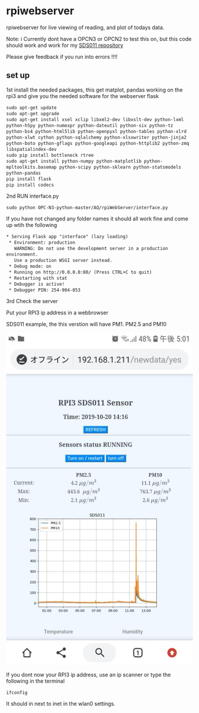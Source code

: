# rpiwebserver 
rpiwebserver for live viewing of reading, and plot of todays data.

Note: i Currently dont have a OPCN3 or OPCN2 to test this on, but this code should work and work for my [SDS011 repository](https://github.com/JarvisSan22/SDS-011-Python)

Please give feedback if you run into errors !!!!



## set up
1st install the needed packages, this get matplot, pandas working on the rpi3 and give you the needed software for the webserver flask

```
sudo apt-get update
sudo apt-get upgrade
sudo apt-get install xsel xclip libxml2-dev libxslt-dev python-lxml python-h5py python-numexpr python-dateutil python-six python-tz python-bs4 python-html5lib python-openpyxl python-tables python-xlrd python-xlwt cython python-sqlalchemy python-xlsxwriter python-jinja2 python-boto python-gflags python-googleapi python-httplib2 python-zmq libspatialindex-dev
sudo pip install bottleneck rtree
sudo apt-get install python-numpy python-matplotlib python-mpltoolkits.basemap python-scipy python-sklearn python-statsmodels python-pandas
pip install flask
pip install codecs
```

2nd RUN interface.py 

```
sudo python OPC-N3-python-master/AQ/rpiWebServer/interface.py
```
If you have not changed any folder names it should all work fine and come up wtih the following
```
* Serving Flask app "interface" (lazy loading)
 * Environment: production
   WARNING: Do not use the development server in a production environment.
   Use a production WSGI server instead.
 * Debug mode: on
 * Running on http://0.0.0.0:80/ (Press CTRL+C to quit)
 * Restarting with stat
 * Debugger is active!
 * Debugger PIN: 254-904-053
```

3rd Check the server

Put your RPI3 ip address in a webbrowser

SDS011 example, the this verstion will have PM1. PM2.5 and PM10

![RpiWeb](https://github.com/JarvisSan22/SDS-011-Python/blob/master/Screenshot_20191020-170102_Chrome.jpg)

If you dont now your RPI3 ip address, use an ip scanner or type the following in the terminal
```
ifconfig
```
It should in next to inet in the wlan0 settings.


